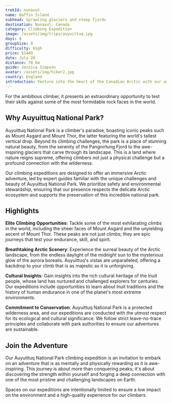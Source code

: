 ```yaml
---
trekId: nunavut
name: Baffin Island
subhead: Sprawling glaciers and steep fjords
destination: Nunavut, Canada
category: Climbing Expedition
image: /assets/img/trips/auyuittuq.jpg
days: 8
groupSize: 8
difficulty: High
price: $1449
date: July 20
distance: 78 km
guide: Jessica Simpson
avatar: /assets/img/hiker2.jpg
country: England
introduction: Venture into the heart of the Canadian Arctic with our unparalleled climbing expedition in Auyuittuq National Park, Nunavut. This remote, rugged landscape of sharp peaks, expansive glaciers, and icy fjords offers an adventure that is as challenging as it is breathtaking. Auyuittuq, meaning 'the land that never melts,' is a testament to the raw, untamed beauty of the Arctic wilderness.
---
```


For the ambitious climber, it presents an extraordinary opportunity to test their skills against some of the most formidable rock faces in the world.

## Why Auyuittuq National Park?

Auyuittuq National Park is a climber's paradise, boasting iconic peaks such as Mount Asgard and Mount Thor, the latter featuring the world's tallest vertical drop. Beyond its climbing challenges, the park is a place of stunning natural beauty, from the serenity of the Pangnirtung Fjord to the awe-inspiring glaciers that carve through its landscape. This is a land where nature reigns supreme, offering climbers not just a physical challenge but a profound connection with the wilderness.

Our climbing expeditions are designed to offer an immersive Arctic adventure, led by expert guides familiar with the unique challenges and beauty of Auyuittuq National Park. We prioritize safety and environmental stewardship, ensuring that our presence respects the delicate Arctic ecosystem and supports the preservation of this incredible national park.

## Highlights

**Elite Climbing Opportunities**: Tackle some of the most exhilarating climbs in the world, including the sheer faces of Mount Asgard and the unyielding ascent of Mount Thor. These peaks are not just climbs; they are epic journeys that test your endurance, skill, and spirit.

**Breathtaking Arctic Scenery**: Experience the surreal beauty of the Arctic landscape, from the endless daylight of the midnight sun to the mysterious glow of the aurora borealis. Auyuittuq's vistas are unparalleled, offering a backdrop to your climb that is as majestic as it is unforgiving.

**Cultural Insights**: Gain insights into the rich cultural heritage of the Inuit people, whose land has nurtured and challenged explorers for centuries. Our expeditions include opportunities to learn about Inuit traditions and the history of human endurance in one of the planet's most extreme environments.

**Commitment to Conservation**: Auyuittuq National Park is a protected wilderness area, and our expeditions are conducted with the utmost respect for its ecological and cultural significance. We follow strict leave-no-trace principles and collaborate with park authorities to ensure our adventures are sustainable.

## Join the Adventure

Our Auyuittuq National Park climbing expedition is an invitation to embark on an adventure that is as mentally and physically rewarding as it is awe-inspiring. This journey is about more than conquering peaks; it's about discovering the strength within yourself and forging a deep connection with one of the most pristine and challenging landscapes on Earth.

Spaces on our expeditions are intentionally limited to ensure a low impact on the environment and a high-quality experience for our climbers.
